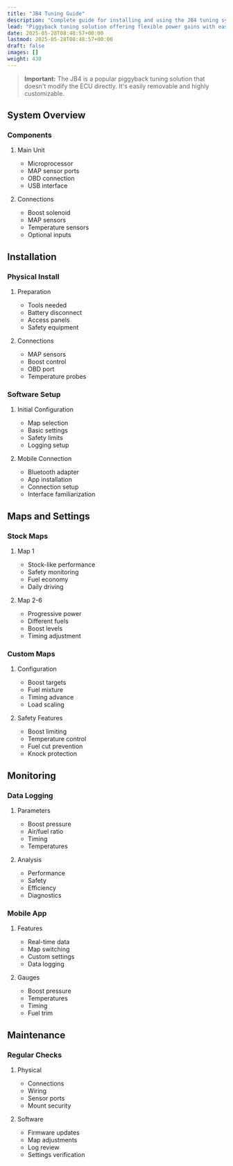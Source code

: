```yaml
---
title: "JB4 Tuning Guide"
description: "Complete guide for installing and using the JB4 tuning system on BMW N20 and B48 engines"
lead: "Piggyback tuning solution offering flexible power gains with easy reversibility"
date: 2025-05-28T08:48:57+00:00
lastmod: 2025-05-28T08:48:57+00:00
draft: false
images: []
weight: 430
---
```


> **Important:** The JB4 is a popular piggyback tuning solution that doesn't modify the ECU directly. It's easily removable and highly customizable.

## System Overview

### Components
1. Main Unit
   - Microprocessor
   - MAP sensor ports
   - OBD connection
   - USB interface

2. Connections
   - Boost solenoid
   - MAP sensors
   - Temperature sensors
   - Optional inputs

## Installation

### Physical Install
1. Preparation
   - Tools needed
   - Battery disconnect
   - Access panels
   - Safety equipment

2. Connections
   - MAP sensors
   - Boost control
   - OBD port
   - Temperature probes

### Software Setup
1. Initial Configuration
   - Map selection
   - Basic settings
   - Safety limits
   - Logging setup

2. Mobile Connection
   - Bluetooth adapter
   - App installation
   - Connection setup
   - Interface familiarization

## Maps and Settings

### Stock Maps
1. Map 1
   - Stock-like performance
   - Safety monitoring
   - Fuel economy
   - Daily driving

2. Map 2-6
   - Progressive power
   - Different fuels
   - Boost levels
   - Timing adjustment

### Custom Maps
1. Configuration
   - Boost targets
   - Fuel mixture
   - Timing advance
   - Load scaling

2. Safety Features
   - Boost limiting
   - Temperature control
   - Fuel cut prevention
   - Knock protection

## Monitoring

### Data Logging
1. Parameters
   - Boost pressure
   - Air/fuel ratio
   - Timing
   - Temperatures

2. Analysis
   - Performance
   - Safety
   - Efficiency
   - Diagnostics

### Mobile App
1. Features
   - Real-time data
   - Map switching
   - Custom settings
   - Data logging

2. Gauges
   - Boost pressure
   - Temperatures
   - Timing
   - Fuel trim

## Maintenance

### Regular Checks
1. Physical
   - Connections
   - Wiring
   - Sensor ports
   - Mount security

2. Software
   - Firmware updates
   - Map adjustments
   - Log review
   - Settings verification 